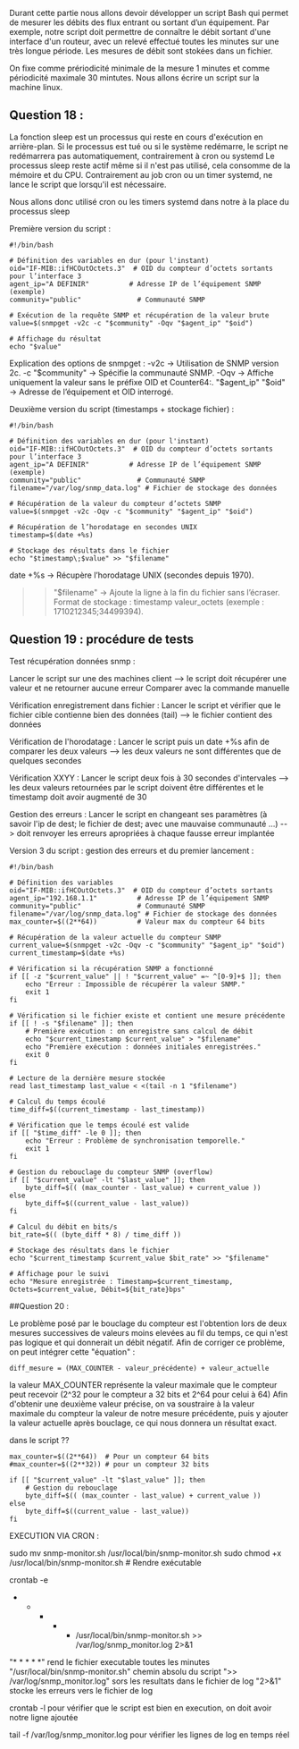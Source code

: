 Durant cette partie nous allons devoir développer un script Bash qui permet de mesurer les débits des flux entrant ou sortant d’un équipement. 
Par exemple, notre script doit permettre de connaître le débit sortant d'une interface d'un routeur, avec un relevé effectué toutes les minutes sur une très longue période.
Les mesures de débit sont stokées dans un fichier.

On fixe comme prériodicité minimale de la mesure 1 minutes et comme périodicité maximale 30 mintutes.
Nous allons écrire un script sur la machine linux.

## Question 18 : 
La fonction sleep est un processus qui reste en cours d'exécution en arrière-plan. Si le processus est tué ou si le système redémarre, le script ne redémarrera pas automatiquement, contrairement à cron ou systemd
Le processus sleep reste actif même si il n'est pas utilisé, cela consomme de la mémoire et du CPU. Contrairement au job cron ou un timer systemd, ne lance le script que lorsqu'il est nécessaire.

Nous allons donc utilisé cron ou les timers systemd dans notre à la place du processus sleep

Première version du script : 
```
#!/bin/bash

# Définition des variables en dur (pour l'instant)
oid="IF-MIB::ifHCOutOctets.3"  # OID du compteur d’octets sortants pour l’interface 3
agent_ip="A DEFINIR"          # Adresse IP de l’équipement SNMP (exemple)
community="public"              # Communauté SNMP

# Exécution de la requête SNMP et récupération de la valeur brute
value=$(snmpget -v2c -c "$community" -Oqv "$agent_ip" "$oid")

# Affichage du résultat
echo "$value"
```
Explication des options de snmpget :
-v2c → Utilisation de SNMP version 2c.
-c "$community" → Spécifie la communauté SNMP.
-Oqv → Affiche uniquement la valeur sans le préfixe OID et Counter64:.
"$agent_ip" "$oid" → Adresse de l’équipement et OID interrogé.

Deuxième version du script (timestamps + stockage fichier) :

```
#!/bin/bash

# Définition des variables en dur (pour l'instant)
oid="IF-MIB::ifHCOutOctets.3"  # OID du compteur d’octets sortants pour l’interface 3
agent_ip="A DEFINIR"          # Adresse IP de l’équipement SNMP (exemple)
community="public"              # Communauté SNMP
filename="/var/log/snmp_data.log" # Fichier de stockage des données

# Récupération de la valeur du compteur d’octets SNMP
value=$(snmpget -v2c -Oqv -c "$community" "$agent_ip" "$oid")

# Récupération de l’horodatage en secondes UNIX
timestamp=$(date +%s)

# Stockage des résultats dans le fichier
echo "$timestamp\;$value" >> "$filename"
```

date +%s → Récupère l’horodatage UNIX (secondes depuis 1970).
>> "$filename" → Ajoute la ligne à la fin du fichier sans l’écraser.
Format de stockage : timestamp valeur_octets (exemple : 1710212345;34499394).

## Question 19 : procédure de tests

Test récupération données snmp : 

Lancer le script sur une des machines client --> le script doit récupérer une valeur et ne retourner aucune erreur
Comparer avec la commande manuelle

Vérification enregistrement dans fichier : 
Lancer le script et vérifier que le fichier cible contienne bien des données (tail) --> le fichier contient des données

Vérification de l'horodatage :
Lancer le script puis un date +%s afin de comparer les deux valeurs --> les deux valeurs ne sont différentes que de quelques secondes

Vérification XXYY :
Lancer le script deux fois à 30 secondes d'intervales --> les deux valeurs retournées par le script doivent être différentes et le timestamp doit avoir augmenté de 30

Gestion des erreurs : 
Lancer le script en changeant ses paramètres (à savoir l'ip de dest; le fichier de dest; avec une mauvaise communauté ...) --> doit renvoyer les erreurs apropriées à chaque fausse erreur implantée

Version 3 du script : gestion des erreurs et du premier lancement : 

```
#!/bin/bash

# Définition des variables
oid="IF-MIB::ifHCOutOctets.3"  # OID du compteur d’octets sortants
agent_ip="192.168.1.1"          # Adresse IP de l’équipement SNMP
community="public"              # Communauté SNMP
filename="/var/log/snmp_data.log" # Fichier de stockage des données
max_counter=$((2**64))          # Valeur max du compteur 64 bits

# Récupération de la valeur actuelle du compteur SNMP
current_value=$(snmpget -v2c -Oqv -c "$community" "$agent_ip" "$oid")
current_timestamp=$(date +%s)

# Vérification si la récupération SNMP a fonctionné
if [[ -z "$current_value" || ! "$current_value" =~ ^[0-9]+$ ]]; then
    echo "Erreur : Impossible de récupérer la valeur SNMP."
    exit 1
fi

# Vérification si le fichier existe et contient une mesure précédente
if [[ ! -s "$filename" ]]; then
    # Première exécution : on enregistre sans calcul de débit
    echo "$current_timestamp $current_value" > "$filename"
    echo "Première exécution : données initiales enregistrées."
    exit 0
fi

# Lecture de la dernière mesure stockée
read last_timestamp last_value < <(tail -n 1 "$filename")

# Calcul du temps écoulé
time_diff=$((current_timestamp - last_timestamp))

# Vérification que le temps écoulé est valide
if [[ "$time_diff" -le 0 ]]; then
    echo "Erreur : Problème de synchronisation temporelle."
    exit 1
fi

# Gestion du rebouclage du compteur SNMP (overflow)
if [[ "$current_value" -lt "$last_value" ]]; then
    byte_diff=$(( (max_counter - last_value) + current_value ))
else
    byte_diff=$((current_value - last_value))
fi

# Calcul du débit en bits/s
bit_rate=$(( (byte_diff * 8) / time_diff ))

# Stockage des résultats dans le fichier
echo "$current_timestamp $current_value $bit_rate" >> "$filename"

# Affichage pour le suivi
echo "Mesure enregistrée : Timestamp=$current_timestamp, Octets=$current_value, Débit=${bit_rate}bps"
```

##Question 20 : 

Le problème posé par le bouclage du compteur est l'obtention lors de deux mesures successives de valeurs moins elevées au fil du temps, ce qui n'est pas logique et qui donnerait un débit négatif. Afin de corriger ce problème, on peut intégrer cette "équation" : 
```
diff_mesure = (MAX_COUNTER - valeur_précédente) + valeur_actuelle
```
la valeur MAX_COUNTER représente la valeur maximale que le compteur peut recevoir (2^32 pour le compteur a 32 bits et 2^64 pour celui à 64)
Afin d'obtenir une deuxième valeur précise, on va soustraire à la valeur maximale du compteur la valeur de notre mesure précédente, puis y ajouter la valeur actuelle après bouclage, ce qui nous donnera un résultat exact. 

dans le script ??

```
max_counter=$((2**64))  # Pour un compteur 64 bits
#max_counter=$((2**32)) # pour un compteur 32 bits

if [[ "$current_value" -lt "$last_value" ]]; then
    # Gestion du rebouclage
    byte_diff=$(( (max_counter - last_value) + current_value ))
else
    byte_diff=$((current_value - last_value))
fi
```

EXECUTION VIA CRON :

sudo mv snmp-monitor.sh /usr/local/bin/snmp-monitor.sh
sudo chmod +x /usr/local/bin/snmp-monitor.sh  # Rendre exécutable

crontab -e

* * * * * /usr/local/bin/snmp-monitor.sh >> /var/log/snmp_monitor.log 2>&1

"* * * * *" rend le fichier executable toutes les minutes
"/usr/local/bin/snmp-monitor.sh" chemin absolu du script
">> /var/log/snmp_monitor.log" sors les resultats dans le fichier de log
"2>&1" stocke les erreurs vers le fichier de log

crontab -l pour vérifier que le script est bien en execution, on doit avoir notre ligne ajoutée

tail -f /var/log/snmp_monitor.log pour vérifier les lignes de log en temps réel

